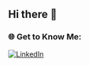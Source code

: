 ## Hi there 👋
### 🌐 Get to Know Me:
[![LinkedIn](https://img.shields.io/badge/LinkedIn-0077B5?style=for-the-badge&logo=linkedin&logoColor=white)]([https://www.linkedin.com/](https://www.linkedin.com/in/saima-sanjida-shila-5a4373236/))

<!--
**saimasanjidashila/saimasanjidashila** is a ✨ _special_ ✨ repository because its `README.md` (this file) appears on your GitHub profile.

Here are some ideas to get you started:

- 🔭 I’m currently working on ...
- 🌱 I’m currently learning ...
- 👯 I’m looking to collaborate on ...
- 🤔 I’m looking for help with ...
- 💬 Ask me about ...
- 📫 How to reach me: ...
- 😄 Pronouns: ...
- ⚡ Fun fact: ...
-->
